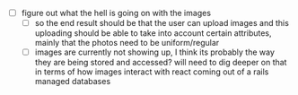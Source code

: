 - [ ] figure out what the hell is going on with the images 
    - [ ] so the end result should be that the user can upload images and this uploading should be able to take into account certain attributes, mainly that the photos need to be uniform/regular
    - [ ] images are currently not showing up, I think its probably the way they are being stored and accessed? will need to dig deeper on that in terms of how images interact with react coming out of a rails managed databases